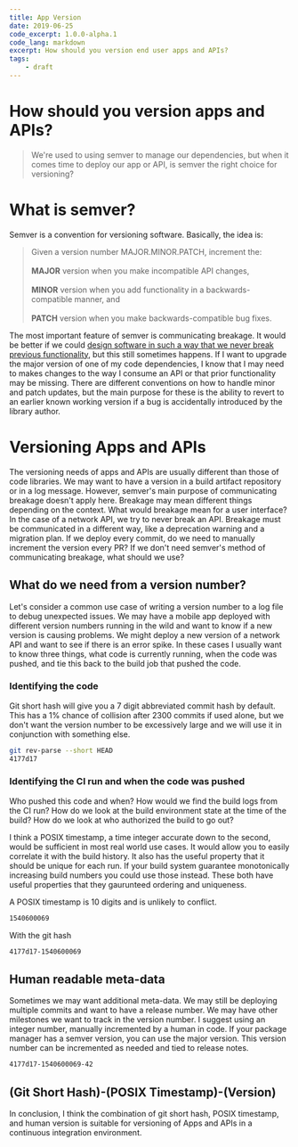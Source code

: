 ```yaml
---
title: App Version
date: 2019-06-25
code_excerpt: 1.0.0-alpha.1
code_lang: markdown
excerpt: How should you version end user apps and APIs?
tags:
    - draft
---
```

# How should you version apps and APIs?
> We're used to using semver to manage our dependencies,
but when it comes time to deploy our app or API, is semver the right choice for versioning?

# What is semver?
Semver is a convention for versioning software. Basically, the idea is:

> Given a version number MAJOR.MINOR.PATCH, increment the: <br/> <br/>
> **MAJOR** version when you make incompatible API changes, <br/> <br />
> **MINOR** version when you add functionality in a backwards-compatible manner, and <br/> <br/>
> **PATCH** version when you make backwards-compatible bug fixes.

The most important feature of semver is communicating breakage. It would be better if we could [design software in such a way that we never break previous functionality](https://www.youtube.com/watch?v=oyLBGkS5ICk "Rich Hickey spec-u-lation talk"), but this still sometimes happens. If I want to upgrade the major version of one of my code dependencies, I know that I may need to makes changes to the way I consume an API or that prior functionality may be missing. There are different conventions on how to handle minor and patch updates, but the main purpose for these is the ability to revert to an earlier known working version if a bug is accidentally introduced by the library author.

# Versioning Apps and APIs
The versioning needs of apps and APIs are usually different than those of code libraries. We may want to have a version in a build artifact repository or in a log message. However, semver's main purpose of communicating breakage doesn't apply here. Breakage may mean different things depending on the context. What would breakage mean for a user interface? In the case of a network API, we try to never break an API. Breakage must be communicated in a different way, like a deprecation warning and a migration plan. If we deploy every commit, do we need to manually increment the version every PR? If we don't need semver's method of communicating breakage, what should we use?

## What do we need from a version number?
Let's consider a common use case of writing a version number to a log file to debug unexpected issues. We may have a mobile app deployed with different version numbers running in the wild and want to know if a new version is causing problems. We might deploy a new version of a network API and want to see if there is an error spike. In these cases I usually want to know three things, what code is currently running, when the code was pushed, and tie this back to the build job that pushed the code.

### Identifying the code
Git short hash will give you a 7 digit abbreviated commit hash by default. This has a 1% chance of collision after 2300 commits if used alone, but we don't want the version number to be excessively large and we will use it in conjunction with something else.
``` bash
git rev-parse --short HEAD
4177d17
```

### Identifying the CI run and when the code was pushed
Who pushed this code and when? How would we find the build logs from the CI run? How do we look at the build environment state at the time of the build? How do we look at who authorized the build to go out?

I think a POSIX timestamp, a time integer accurate down to the second, would be sufficient in most real world use cases. It would allow you to easily correlate it with the build history. It also has the useful property that it should be unique for each run. If your build system guarantee monotonically increasing build numbers you could use those instead. These both have useful properties that they gaurunteed ordering and uniqueness.

A POSIX timestamp is 10 digits and is unlikely to conflict.
``` bash
1540600069
```

With the git hash
``` bash
4177d17-1540600069
```

## Human readable meta-data
Sometimes we may want additional meta-data. We may still be deploying multiple commits and want to have a release number. We may have other milestones we want to track in the version number. I suggest using an integer number, manually incremented by a human in code. If your package manager has a semver version, you can use the major version. This version number can be incremented as needed and tied to release notes.

``` bash
4177d17-1540600069-42
```

## (Git Short Hash)-(POSIX Timestamp)-(Version)
In conclusion, I think the combination of git short hash, POSIX timestamp, and human version is suitable for versioning of Apps and APIs in a continuous integration environment.
